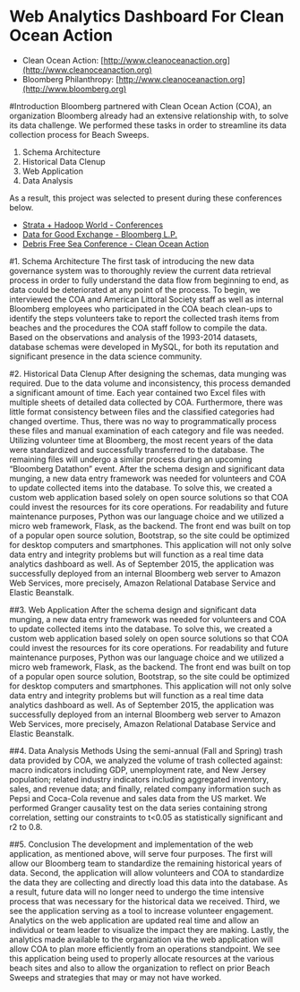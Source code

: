 Web Analytics Dashboard For Clean Ocean Action
======

- Clean Ocean Action: [http://www.cleanoceanaction.org](http://www.cleanoceanaction.org)
- Bloomberg Philanthropy: [http://www.cleanoceanaction.org](http://www.bloomberg.org)

#Introduction
Bloomberg partnered with Clean Ocean Action (COA), an organization Bloomberg already had an extensive relationship with, to solve its data challenge. We performed these tasks in order to streamline its data collection process for Beach Sweeps.

1. Schema Architecture
2. Historical Data Clenup
3. Web Application
4. Data Analysis

As a result, this project was selected to present during these conferences below.

- [Strata + Hadoop World - Conferences](http://conferences.oreilly.com/strata/big-data-conference-ny-2015)
- [Data for Good Exchange - Bloomberg L.P.](http://www.bloomberg.com/company/d4gx/)
- [Debris Free Sea Conference - Clean Ocean Action](http://www.cleanoceanaction.org/index.php?id=830)


#1. Schema Architecture
The first task of introducing the new data governance system was to thoroughly review the current data retrieval process in order to fully understand the data flow from beginning to end, as data could be deteriorated at any point of the process. To begin, we interviewed the COA and American Littoral Society staff as well as internal Bloomberg employees who participated in the COA beach clean-ups to identify the steps volunteers take to report the collected trash items from beaches and the procedures the COA staff follow to compile the data. Based on the observations and analysis of the 1993-2014 datasets, database schemas were developed in MySQL, for both its reputation and significant presence in the data science community.

#2. Historical Data Clenup
After designing the schemas, data munging was required. Due to the data volume and inconsistency, this process demanded a significant amount of time. Each year contained two Excel files with multiple sheets of detailed data collected by COA. Furthermore, there was little format consistency between files and the classified categories had changed overtime. Thus, there was no way to programmatically process these files and manual examination of each category and file was needed. Utilizing volunteer time at Bloomberg, the most recent years of the data were standardized and successfully transferred to the database. The remaining files will undergo a similar process during an upcoming “Bloomberg Datathon” event. After the schema design and significant data munging, a new data entry framework was needed for volunteers and COA to update collected items into the database. To solve this, we created a custom web application based solely on open source solutions so that COA could invest the resources for its core operations. For readability and future maintenance purposes, Python was our language choice and we utilized a micro web framework, Flask, as the backend. The front end was built on top of a popular open source solution, Bootstrap, so the site could be optimized for desktop computers and smartphones. This application will not only solve data entry and integrity problems but will function as a real time data analytics dashboard as well. As of September 2015, the application was successfully deployed from an internal Bloomberg web server to Amazon Web Services, more precisely, Amazon Relational Database Service and Elastic Beanstalk. 

##3. Web Application
After the schema design and significant data munging, a new data entry framework was needed for volunteers and COA to update collected items into the database. To solve this, we created a custom web application based solely on open source solutions so that COA could invest the resources for its core operations. For readability and future maintenance purposes, Python was our language choice and we utilized a micro web framework, Flask, as the backend. The front end was built on top of a popular open source solution, Bootstrap, so the site could be optimized for desktop computers and smartphones. This application will not only solve data entry and integrity problems but will function as a real time data analytics dashboard as well. As of September 2015, the application was successfully deployed from an internal Bloomberg web server to Amazon Web Services, more precisely, Amazon Relational Database Service and Elastic Beanstalk.

##4. Data Analysis Methods
Using the semi-annual (Fall and Spring) trash data provided by COA, we analyzed the volume of trash collected against: macro indicators including GDP, unemployment rate, and New Jersey population; related industry indicators including aggregated inventory, sales, and revenue data; and finally, related company information such as Pepsi and Coca-Cola revenue and sales data from the US market. We performed Granger causality test on the data series containing strong correlation, setting our constraints to t<0.05 as statistically significant and r2 to 0.8.

##5. Conclusion
The development and implementation of the web application, as mentioned above, will serve four purposes. The first will allow our Bloomberg team to standardize the remaining historical years of data. Second, the application will allow volunteers and COA to standardize the data they are collecting and directly load this data into the database. As a result, future data will no longer need to undergo the time intensive process that was necessary for the historical data we received. Third, we see the application serving as a tool to increase volunteer engagement. Analytics on the web application are updated real time and allow an individual or team leader to visualize the impact they are making. Lastly, the analytics made available to the organization via the web application will allow COA to plan more efficiently from an operations standpoint. We see this application being used to properly allocate resources at the various beach sites and also to allow the organization to reflect on prior Beach Sweeps and strategies that may or may not have worked.